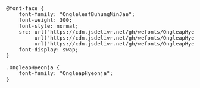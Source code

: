 <pre>
@font-face {
    font-family: "OngleleafBuhungMinJae";
    font-weight: 300;
    font-style: normal;
    src: url("https://cdn.jsdelivr.net/gh/wefonts/OngleapHyeonja/OngleapHyeonja.woff2") format("woff2"),
         url("https://cdn.jsdelivr.net/gh/wefonts/OngleapHyeonja/OngleapHyeonja.woff") format("woff"),
         url("https://cdn.jsdelivr.net/gh/wefonts/OngleapHyeonja/OngleapHyeonja.ttf") format("truetype");
    font-display: swap;
}

.OngleapHyeonja {
    font-family: "OngleapHyeonja";
}
  
</pre>
